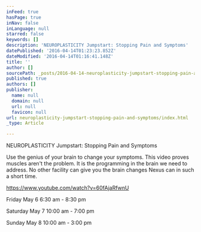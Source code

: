 ```yaml
---
inFeed: true
hasPage: true
inNav: false
inLanguage: null
starred: false
keywords: []
description: 'NEUROPLASTICITY Jumpstart: Stopping Pain and Symptoms'
datePublished: '2016-04-14T01:23:23.852Z'
dateModified: '2016-04-14T01:16:41.148Z'
title: ''
author: []
sourcePath: _posts/2016-04-14-neuroplasticity-jumpstart-stopping-pain-and-symptoms.md
published: true
authors: []
publisher:
  name: null
  domain: null
  url: null
  favicon: null
url: neuroplasticity-jumpstart-stopping-pain-and-symptoms/index.html
_type: Article

---
```

NEUROPLASTICITY Jumpstart: Stopping Pain and Symptoms

Use the genius of your brain to change your symptoms. This video proves muscles aren't the problem. It is the programming in the brain we need to address. No other facility can give you the brain changes Nexus can in such a short time. 

https://www.youtube.com/watch?v=60fAjaRfwnU

Friday May 6 6:30 am - 8:30 pm

Saturday May 7 10:00 am - 7:00 pm

Sunday May 8 10:00 am - 3:00 pm